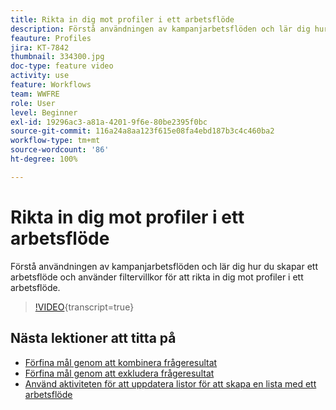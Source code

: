 ```yaml
---
title: Rikta in dig mot profiler i ett arbetsflöde
description: Förstå användningen av kampanjarbetsflöden och lär dig hur du skapar ett arbetsflöde och använder filtervillkor för att rikta in dig mot profiler i ett arbetsflöde.
feauture: Profiles
jira: KT-7842
thumbnail: 334300.jpg
doc-type: feature video
activity: use
feature: Workflows
team: WWFRE
role: User
level: Beginner
exl-id: 19296ac3-a81a-4201-9f6e-80be2395f0bc
source-git-commit: 116a24a8aa123f615e08fa4ebd187b3c4c460ba2
workflow-type: tm+mt
source-wordcount: '86'
ht-degree: 100%

---
```


# Rikta in dig mot profiler i ett arbetsflöde

Förstå användningen av kampanjarbetsflöden och lär dig hur du skapar ett arbetsflöde och använder filtervillkor för att rikta in dig mot profiler i ett arbetsflöde.

>[!VIDEO](https://video.tv.adobe.com/v/3453580?quality=12&learn=on&captions=swe){transcript=true}

## Nästa lektioner att titta på

* [Förfina mål genom att kombinera frågeresultat](/help/process-management/refine-targets-by-combining-query-results.md)
* [Förfina mål genom att exkludera frågeresultat](/help/process-management/refine-targets-by-excluding-query-results.md)
* [Använd aktiviteten för att uppdatera listor för att skapa en lista med ett arbetsflöde](/help/process-management/use-the-update-list-activity.md)
